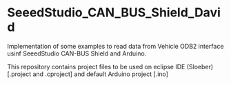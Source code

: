 # SeeedStudio_CAN_BUS_Shield_David
Implementation of some examples to read data from Vehicle ODB2 interface usinf SeeedStudio CAN-BUS Shield and Arduino.

This repository contains project files to be used on eclipse IDE (Sloeber) [.project and .cproject] and default Arduino project [.ino]
